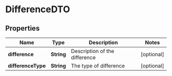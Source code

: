 # DifferenceDTO

## Properties
Name | Type | Description | Notes
------------ | ------------- | ------------- | -------------
**difference** | **String** | Description of the difference |  [optional]
**differenceType** | **String** | The type of difference |  [optional]
